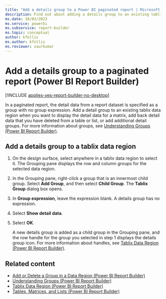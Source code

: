 ```yaml
---
title: "Add a details group to a Power BI paginated report | Microsoft Docs"
description: Find out about adding a details group to an existing tablix data region to display the detail data for a matrix in Power BI Report Builder.
ms.date: 10/03/2023
ms.service: powerbi
ms.subservice: report-builder
ms.topic: conceptual
author: kfollis
ms.author: kfollis
ms.reviewer: saurkumar
---
```

# Add a details group to a paginated report (Power BI Report Builder)

[!INCLUDE [applies-yes-report-builder-no-desktop](../../includes/applies-yes-report-builder-no-desktop.md)]

In a paginated report, the detail data from a report dataset is specified as a group with no group expression. Add a detail group to an existing tablix data region when you want to display the detail data for a matrix, add back detail data that you have deleted from a table or list, or add additional detail groups. For more information about groups, see [Understanding Groups (Power BI Report Builder)](../../paginated-reports/report-design/understand-groups-report-builder.md).  
  
## Add a details group to a tablix data region  
  
1.  On the design surface, select anywhere in a tablix data region to select it. The Grouping pane displays the row and column groups for the selected data region.  
  
1.  In the Grouping pane, right-click a group that is an innermost child group. Select **Add Group**, and then select **Child Group**. The **Tablix Group** dialog box opens.  
  
1.  In **Group expression**, leave the expression blank. A details group has no expression.  
  
1.  Select **Show detail data**.  
  
1.  Select **OK**.
  
     A new details group is added as a child group in the Grouping pane, and the row handle for the group you selected in step 1 displays the details group icon. For more information about handles, see [Tablix Data Region (Power BI Report Builder)](../../paginated-reports/report-design/render-data-regions-report-builder-service.md).  
  
## Related content

- [Add or Delete a Group in a Data Region (Power BI Report Builder)](../../paginated-reports/report-design/add-delete-group-data-region-report-builder.md)   
- [Understanding Groups (Power BI Report Builder)](../../paginated-reports/report-design/understand-groups-report-builder.md)   
- [Tablix Data Region (Power BI Report Builder)](../../paginated-reports/report-design/render-data-regions-report-builder-service.md)   
- [Tables, Matrices, and Lists (Power BI Report Builder)](../../paginated-reports/report-builder-tables-matrices-lists.md)  
  
  
